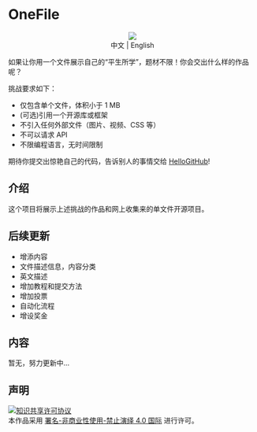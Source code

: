 # OneFile

<p align="center">
  <img src="https://cdn.jsdelivr.net/gh/521xueweihan/img_logo@main/logo/readme.gif"/>
  <br>中文 | English
</p>


如果让你用一个文件展示自己的“平生所学”，题材不限！你会交出什么样的作品呢？

挑战要求如下：
- 仅包含单个文件，体积小于 1 MB
- (可选)引用一个开源库或框架
- 不引入任何外部文件（图片、视频、CSS 等）
- 不可以请求 API
- 不限编程语言，无时间限制

期待你提交出惊艳自己的代码，告诉别人的事情交给 [HelloGitHub](https://github.com/521xueweihan/HelloGitHub)!


## 介绍

这个项目将展示上述挑战的作品和网上收集来的单文件开源项目。


## 后续更新
- 增添内容
- 文件描述信息，内容分类
- 英文描述
- 增加教程和提交方法
- 增加投票
- 自动化流程
- 增设奖金

## 内容

暂无，努力更新中...


## 声明
<a rel="license" href="https://creativecommons.org/licenses/by-nc-nd/4.0/deed.zh"><img alt="知识共享许可协议" style="border-width: 0" src="https://licensebuttons.net/l/by-nc-nd/4.0/88x31.png"></a><br>本作品采用 <a rel="license" href="https://creativecommons.org/licenses/by-nc-nd/4.0/deed.zh">署名-非商业性使用-禁止演绎 4.0 国际</a> 进行许可。